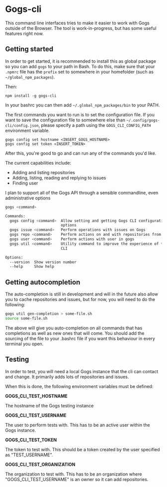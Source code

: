 # Gogs-cli

This command line interfaces tries to make it easier to work with Gogs outside of the Browser. The tool is work-in-progress, but has some useful features right now.

## Getting started

In order to get started, it is recommended to install this as global package so you can add `gogs` to your path in Bash. To do this, make sure that your `.npmrc` file has the `prefix` set to somewhere in your homefolder (such as `~/global_npm_packages`).

Then:

```
npm install -g gogs-cli
```

In your bashrc you can then add `~/.global_npm_packages/bin` to your PATH.

The first commands you want to run is to set the configuration file. If you want to save the configuration file to somewhere else than `~/.config/gogs-cli/config.json`, please specify a path using the `GOGS_CLI_CONFIG_PATH` environment variable.

```
gogs config set hostname <INSERT_GOGS_HOSTNAME>
gogs config set token <INSERT_TOKEN>
```

After this, you're good to go and can run any of the commands you'd like.

The current capabilities include:

- Adding and listing repositories
- Adding, listing, reading and replying to issues
- Finding user

I plan to support all of the Gogs API through a sensible commandline, even administrative options

```bash
gogs <command>

Commands:
  gogs config <command>  Allow setting and getting Gogs CLI configuration
                         options
  gogs issue <command>   Perform operations with issues on Gogs
  gogs repo <command>    Perform actions on and with repositories from Gogs
  gogs user <command>    Perform actions with user in gogs
  gogs util <command>    Utility command to improve the experience of the Gogs
                         CLI

Options:
  --version  Show version number                                       [boolean]
  --help     Show help                                                 [boolean]
```

## Getting autocompletion

The auto-completion is still in development and will in the future also allow you to cache repositories and issues, but for now, you will need to do the following:

```bash
gogs util gen-completion > some-file.sh
source some-file.sh
```

The above will give you auto-completion on all commands that has completions as well as new ones that will come. You should add the sourcing of the file to your .bashrc file if you want this behaviour in every terminal you open.

## Testing

In order to test, you will need a local Gogs instance that the cli can contact and change. It primarily adds lots of repositories and issues.

When this is done, the following environment variables must be defined:

**GOGS_CLI_TEST_HOSTNAME**

The hostname of the Gogs testing instance

**GOGS_CLI_TEST_USERNAME**

The user to perform tests with. This has to be an active user within the Gogs instance.

**GOGS_CLI_TEST_TOKEN**

The token to test with. This should be a token created by the user specified as "TEST_USERNAME".

**GOGS_CLI_TEST_ORGANIZATION**

The organization to test with. This has to be an organization where "GOGS_CLI_TEST_USERNAME" is an owner so it can add repositories.
